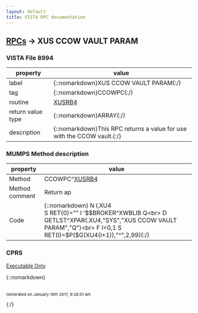 ```yaml
---
layout: default
title: VISTA RPC documentation
---
```




## [RPCs](TableOfContent.md) &#8594; XUS CCOW VAULT PARAM 



### VISTA File 8994 


 property | value 
--- | --- 
 label | {::nomarkdown}XUS CCOW VAULT PARAM{:/}
 tag | {::nomarkdown}CCOWPC{:/}
 routine | [XUSRB4](http://code.osehra.org/dox/Routine_XUSRB4_source.html)
 return value type | {::nomarkdown}ARRAY{:/}
 description | {::nomarkdown}This RPC returns a value for use with the CCOW vault.{:/}


### MUMPS Method description

 property | value 
 --- | --- 
 Method | CCOWPC^[XUSRB4](http://code.osehra.org/dox/Routine_XUSRB4_source.html)
 Method comment | Return ap
 Code | {::nomarkdown}  N I,XU4<br> S RET(0)="" I '$$BROKER^XWBLIB Q<br> D GETLST^XPAR(.XU4,"SYS","XUS CCOW VAULT PARAM","Q")<br> F I=0,1 S RET(I)=$P($G(XU4(I+1)),"^",2,99){:/}


### CPRS

[Executable Only]()


{::nomarkdown} <br/><br/><p style="font-size: 11px">Generated on January 19th 2017, 9:28:51 am</p>{:/}